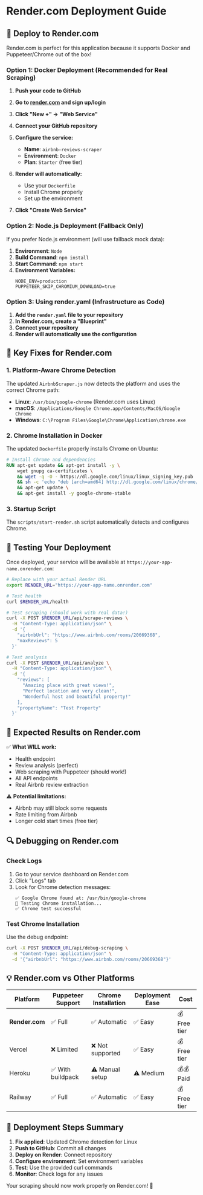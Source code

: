 # Render.com Deployment Guide

## 🚀 Deploy to Render.com

Render.com is perfect for this application because it supports Docker and Puppeteer/Chrome out of the box!

### Option 1: Docker Deployment (Recommended for Real Scraping)

1. **Push your code to GitHub**
2. **Go to [render.com](https://render.com) and sign up/login**
3. **Click "New +" → "Web Service"**
4. **Connect your GitHub repository**
5. **Configure the service:**

   - **Name**: `airbnb-reviews-scraper`
   - **Environment**: `Docker`
   - **Plan**: `Starter` (free tier)

6. **Render will automatically:**

   - Use your `Dockerfile`
   - Install Chrome properly
   - Set up the environment

7. **Click "Create Web Service"**

### Option 2: Node.js Deployment (Fallback Only)

If you prefer Node.js environment (will use fallback mock data):

1. **Environment**: `Node`
2. **Build Command**: `npm install`
3. **Start Command**: `npm start`
4. **Environment Variables:**
   ```
   NODE_ENV=production
   PUPPETEER_SKIP_CHROMIUM_DOWNLOAD=true
   ```

### Option 3: Using render.yaml (Infrastructure as Code)

1. **Add the `render.yaml` file to your repository**
2. **In Render.com, create a "Blueprint"**
3. **Connect your repository**
4. **Render will automatically use the configuration**

## 🔧 Key Fixes for Render.com

### 1. **Platform-Aware Chrome Detection**

The updated `AirbnbScraper.js` now detects the platform and uses the correct Chrome path:

- **Linux**: `/usr/bin/google-chrome` (Render.com uses Linux)
- **macOS**: `/Applications/Google Chrome.app/Contents/MacOS/Google Chrome`
- **Windows**: `C:\Program Files\Google\Chrome\Application\chrome.exe`

### 2. **Chrome Installation in Docker**

The updated `Dockerfile` properly installs Chrome on Ubuntu:

```dockerfile
# Install Chrome and dependencies
RUN apt-get update && apt-get install -y \
    wget gnupg ca-certificates \
    && wget -q -O - https://dl.google.com/linux/linux_signing_key.pub | apt-key add - \
    && sh -c 'echo "deb [arch=amd64] http://dl.google.com/linux/chrome/deb/ stable main" >> /etc/apt/sources.list.d/google.list' \
    && apt-get update \
    && apt-get install -y google-chrome-stable
```

### 3. **Startup Script**

The `scripts/start-render.sh` script automatically detects and configures Chrome.

## 🧪 Testing Your Deployment

Once deployed, your service will be available at `https://your-app-name.onrender.com`:

```bash
# Replace with your actual Render URL
export RENDER_URL="https://your-app-name.onrender.com"

# Test health
curl $RENDER_URL/health

# Test scraping (should work with real data!)
curl -X POST $RENDER_URL/api/scrape-reviews \
  -H "Content-Type: application/json" \
  -d '{
    "airbnbUrl": "https://www.airbnb.com/rooms/20669368",
    "maxReviews": 5
  }'

# Test analysis
curl -X POST $RENDER_URL/api/analyze \
  -H "Content-Type: application/json" \
  -d '{
    "reviews": [
      "Amazing place with great views!",
      "Perfect location and very clean!",
      "Wonderful host and beautiful property!"
    ],
    "propertyName": "Test Property"
  }'
```

## 🎯 Expected Results on Render.com

✅ **What WILL work:**

- Health endpoint
- Review analysis (perfect)
- Web scraping with Puppeteer (should work!)
- All API endpoints
- Real Airbnb review extraction

⚠️ **Potential limitations:**

- Airbnb may still block some requests
- Rate limiting from Airbnb
- Longer cold start times (free tier)

## 🔍 Debugging on Render.com

### Check Logs

1. Go to your service dashboard on Render.com
2. Click "Logs" tab
3. Look for Chrome detection messages:
   ```
   ✅ Google Chrome found at: /usr/bin/google-chrome
   🧪 Testing Chrome installation...
   ✅ Chrome test successful
   ```

### Test Chrome Installation

Use the debug endpoint:

```bash
curl -X POST $RENDER_URL/api/debug-scraping \
  -H "Content-Type: application/json" \
  -d '{"airbnbUrl": "https://www.airbnb.com/rooms/20669368"}'
```

## 💡 Render.com vs Other Platforms

| Platform       | Puppeteer Support | Chrome Installation | Deployment Ease | Cost         |
| -------------- | ----------------- | ------------------- | --------------- | ------------ |
| **Render.com** | ✅ Full           | ✅ Automatic        | ✅ Easy         | 💰 Free tier |
| Vercel         | ❌ Limited        | ❌ Not supported    | ✅ Easy         | 💰 Free tier |
| Heroku         | ✅ With buildpack | ⚠️ Manual setup     | ⚠️ Medium       | 💰💰 Paid    |
| Railway        | ✅ Full           | ✅ Automatic        | ✅ Easy         | 💰 Free tier |

## 🚀 Deployment Steps Summary

1. **Fix applied**: Updated Chrome detection for Linux
2. **Push to GitHub**: Commit all changes
3. **Deploy on Render**: Connect repository
4. **Configure environment**: Set environment variables
5. **Test**: Use the provided curl commands
6. **Monitor**: Check logs for any issues

Your scraping should now work properly on Render.com! 🎉
